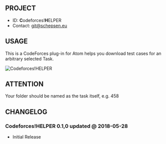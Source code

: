 ## PROJECT ##

* ID: **C**odeforces!**H**ELPER
* Contact: git@schepsen.eu

## USAGE ##

This is a CodeForces plug-in for Atom helps you download test cases for an arbitrary selected Task.

![Codeforces!HELPER](http://schepsen.eu/software/codeforces/helper.gif)

## ATTENTION ##

Your folder should be named as the task itself, e.g. 458

## CHANGELOG ##

### Codeforces!HELPER 0.1,0 updated @ 2018-05-28 ###

* Initial Release
